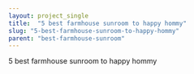 ```yaml
---
layout: project_single
title:  "5 best farmhouse sunroom to happy hommy"
slug: "5-best-farmhouse-sunroom-to-happy-hommy"
parent: "best-farmhouse-sunroom"
---
```

5 best farmhouse sunroom to happy hommy